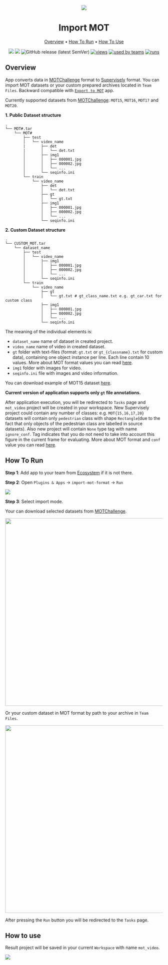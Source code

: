 

<div align="center" markdown>
<img src="https://i.imgur.com/L0I3dCO.png"/>


# Import MOT

<p align="center">
  <a href="#Overview">Overview</a> •
  <a href="#How-To-Run">How To Run</a> •
  <a href="#How-To-Use">How To Use</a>
</p>
  
[![](https://img.shields.io/badge/supervisely-ecosystem-brightgreen)](https://ecosystem.supervise.ly/apps/supervisely-ecosystem/import-mot-format)
[![](https://img.shields.io/badge/slack-chat-green.svg?logo=slack)](https://supervise.ly/slack)
![GitHub release (latest SemVer)](https://img.shields.io/github/v/release/supervisely-ecosystem/import-mot-format)
[![views](https://app.supervise.ly/public/api/v3/ecosystem.counters?repo=supervisely-ecosystem/import-mot-format&counter=views&label=views)](https://supervise.ly)
[![used by teams](https://app.supervise.ly/public/api/v3/ecosystem.counters?repo=supervisely-ecosystem/import-mot-format&counter=downloads&label=used%20by%20teams)](https://supervise.ly)
[![runs](https://app.supervise.ly/public/api/v3/ecosystem.counters?repo=supervisely-ecosystem/import-mot-format&counter=runs&label=runs&123)](https://supervise.ly)

</div>

## Overview

App converts data in [MOTChallenge](https://motchallenge.net/) format to [Supervisely](https://docs.supervise.ly/data-organization/00_ann_format_navi) format. You can import MOT datasets or your custom prepared archives located in `Team Files`. Backward compatible with [`Export to MOT`](https://github.com/supervisely-ecosystem/export-to-mot-format) app.

Currently supported datasets from [MOTChallenge](https://motchallenge.net/): `MOT15`, `MOT16`, `MOT17` and `MOT20`.

**1. Public Dataset structure**
```
.
└── MOT#.tar
    └── MOT#
        ├── test
        │   └── video_name
        |       ├── det
        |       │   └── det.txt
        │       ├── img1
        │       │   ├── 000001.jpg
        │       │   ├── 000002.jpg
        │       │   └── ...
        │       └── seqinfo.ini
        └── train
            └── video_name
                ├── det
                │   └── det.txt
                ├── gt
                │   └── gt.txt
                ├── img1
                │   ├── 000001.jpg
                │   ├── 000002.jpg
                │   └── ...
                └── seqinfo.ini
```

**2. Custom Dataset structure**
```
.
└── CUSTOM_MOT.tar
    └── dataset_name
        ├── test
        │   └── video_name
        │       ├── img1
        │       │   ├── 000001.jpg
        │       │   ├── 000002.jpg
        │       │   └── ...
        │       └── seqinfo.ini
        └── train
            └── video_name
                ├── gt
                │   └── gt.txt # gt_class_name.txt e.g. gt_car.txt for custom class
                ├── img1
                │   ├── 000001.jpg
                │   ├── 000002.jpg
                │   └── ...
                └── seqinfo.ini
```

The meaning of the individual elements is:

- `dataset_name` name of dataset in created project.
- `video_name` name of video in created dataset.
- `gt` folder with text-files (format: `gt.txt` or `gt_{classname}.txt` for custom data), containing one object instance per line. Each line contain 10 values. More about MOT format values you can read [here](https://motchallenge.net/instructions/).
- `img1` folder with images for video.
- `seqinfo.ini` file with images and video information.

You can download example of MOT15 dataset [here](https://motchallenge.net/data/MOT15/).

**Current version of application supports only `gt` file annotations.**

After application execution, you will be redirected to `Tasks` page and `mot_video` project will be created in your workspace. New Supervisely project could contain any number of classes: e.g. `MOT{15,16,17,20}` datasets will contain only `pedestrian` class with shape `Rectangle`(due to the fact that only objects of the pedestrian class are labelled in source datasets). Also new project will contain `None` type tag with name `ignore_conf`. Tag indicates that you do not need to take into account this figure in the current frame for evaluating. More about MOT format and `conf` value you can read [here](https://motchallenge.net/instructions/).

## How To Run 
**Step 1**: Add app to your team from [Ecosystem](https://ecosystem.supervise.ly/apps/import-mot-format) if it is not there.

**Step 2**: Open `Plugins & Apps` -> `import-mot-format` -> `Run` 

<img src="https://i.imgur.com/o8Hoyig.png"/>

**Step 3**: Select import mode.

Your can download selected datasets from [MOTChallenge](https://motchallenge.net/).

<img src="https://i.imgur.com/KhkXee7.png" width="600px"/>

Or your custom dataset in MOT format by path to your archive in `Team Files`.

<img src="https://i.imgur.com/xIf6VIL.png" width="600px"/>

After pressing the `Run` button you will be redirected to the `Tasks` page.

## How to use

Result project will be saved in your current `Workspace` with name `mot_video`.

<img src="https://i.imgur.com/tA0lrEN.png"/>
